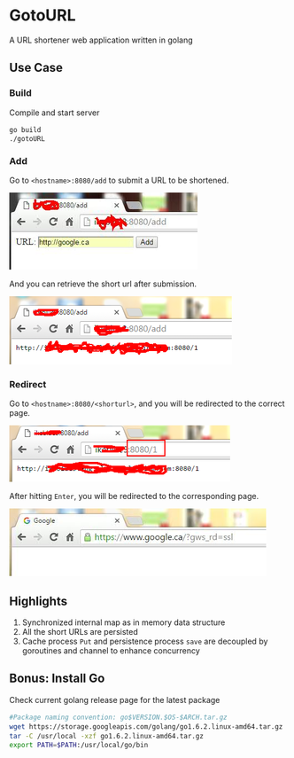 # GotoURL

A URL shortener web application written in golang

## Use Case

### Build
Compile and start server
```
go build
./gotoURL
```

### Add
Go to `<hostname>:8080/add` to submit a URL to be shortened.

![alt tag](resources/add.jpg)

And you can retrieve the short url after submission.

![alt tag](resources/add-result.bmp)

### Redirect
Go to `<hostname>:8080/<shorturl>`, and you will be redirected to the correct page.

![alt text](resources/redirect.bmp)

After hitting `Enter`, you will be redirected to the corresponding page.

![alt text](resources/redirect-result.jpg)

## Highlights

1. Synchronized internal map as in memory data structure
2. All the short URLs are persisted
3. Cache process `Put` and persistence process `save` are decoupled by goroutines and channel to enhance concurrency

## Bonus: Install Go

Check current golang release page for the latest package 
```bash
#Package naming convention: go$VERSION.$OS-$ARCH.tar.gz
wget https://storage.googleapis.com/golang/go1.6.2.linux-amd64.tar.gz
tar -C /usr/local -xzf go1.6.2.linux-amd64.tar.gz
export PATH=$PATH:/usr/local/go/bin
```